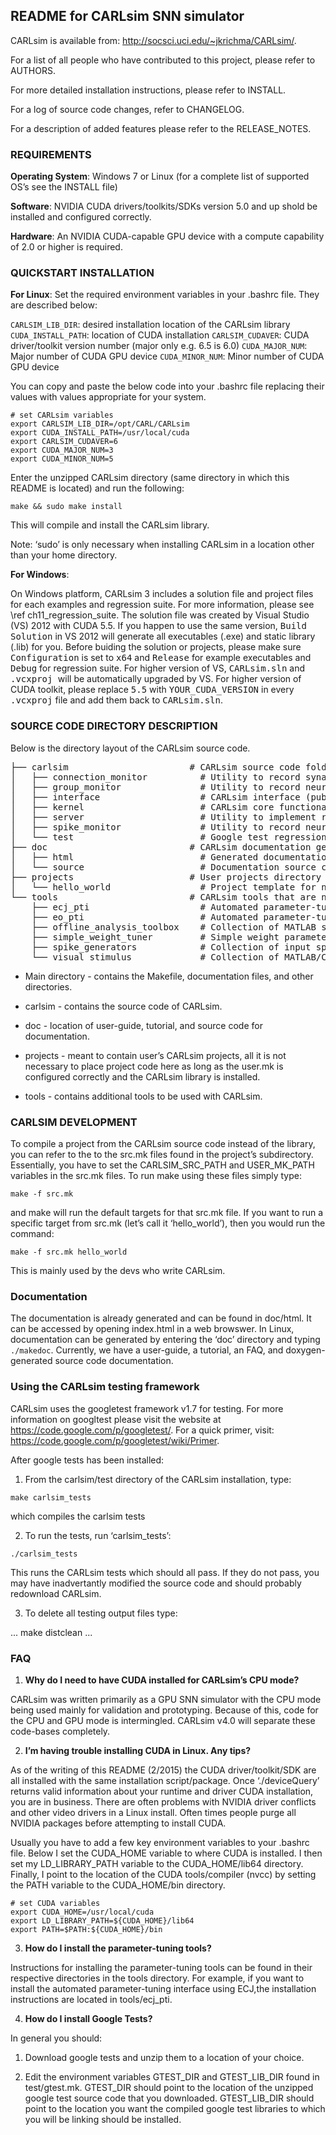 README for CARLsim SNN simulator
-------------------------------------------------------------------------------

CARLsim is available from: http://socsci.uci.edu/~jkrichma/CARLsim/.

For a list of all people who have contributed to this project, please refer to 
AUTHORS.

For more detailed installation instructions, please refer to INSTALL.

For a log of source code changes, refer to CHANGELOG.

For a description of added features please refer to the RELEASE_NOTES.

### REQUIREMENTS
**Operating System**: Windows 7 or Linux (for a complete list of supported OS’s
see the INSTALL file)

**Software**: NVIDIA CUDA drivers/toolkits/SDKs version 5.0 and up shold be installed and
configured correctly.

**Hardware**: An NVIDIA CUDA-capable GPU device with a compute capability of 2.0
or higher is required.

### QUICKSTART INSTALLATION
**For Linux**:
Set the required environment variables in your .bashrc file. They are described
below:

`CARLSIM_LIB_DIR`: desired installation location of the CARLsim library
`CUDA_INSTALL_PATH`:  location of CUDA installation
`CARLSIM_CUDAVER`: CUDA driver/toolkit version number (major only e.g. 6.5 is 6.0)
`CUDA_MAJOR_NUM`: Major number of CUDA GPU device
`CUDA_MINOR_NUM`: Minor number of CUDA GPU device

You can copy and paste the below code into your .bashrc file replacing their
values with values appropriate for your system.

```
# set CARLsim variables
export CARLSIM_LIB_DIR=/opt/CARL/CARLsim
export CUDA_INSTALL_PATH=/usr/local/cuda
export CARLSIM_CUDAVER=6
export CUDA_MAJOR_NUM=3
export CUDA_MINOR_NUM=5
```

Enter the unzipped CARLsim directory (same directory in which this README is
located) and run the following:

```
make && sudo make install
```

This will compile and install the CARLsim library.

Note: ‘sudo’ is only necessary when installing CARLsim in a location other than
your home directory.

**For Windows**:

On Windows platform, CARLsim 3 includes a solution file and project files for each examples and
regression suite. For more information, please see \ref ch11_regression_suite. The solution file
was created by Visual Studio (VS) 2012 with CUDA 5.5. If you happen to use the same version,
<tt>Build Solution</tt> in VS 2012 will generate all executables (.exe) and static library
(.lib) for you. Before buiding the solution or projects, please make sure <tt>Configuration</tt>
is set to <tt>x64</tt> and <tt>Release</tt> for example executables and <tt>Debug</tt> for
regression suite. For higher version of VS, <tt>CARLsim.sln</tt> and <tt>.vcxproj </tt> will be
automatically upgraded by VS. For higher version of CUDA toolkit, please replace <tt>5.5</tt>
with <tt>YOUR_CUDA_VERSION</tt> in every <tt>.vcxproj</tt> file and add them back to
<tt>CARLsim.sln</tt>.


### SOURCE CODE DIRECTORY DESCRIPTION
Below is the directory layout of the CARLsim source code.

<pre>
├── carlsim                       # CARLsim source code folder
│   ├── connection_monitor          # Utility to record synaptic data
│   ├── group_monitor               # Utility to record neuron group data
│   ├── interface                   # CARLsim interface (public user interface)
│   ├── kernel                      # CARLsim core functionality
│   ├── server                      # Utility to implement real-time server functionality
│   ├── spike_monitor               # Utility to record neuron spike data
│   └── test                        # Google test regression suite tests
├── doc                           # CARLsim documentation generation folder
│   ├── html                        # Generated documentation in html
│   └── source                      # Documentation source code
├── projects                      # User projects directory
│   └── hello_world                 # Project template for new users
└── tools                         # CARLsim tools that are not built-in
    ├── ecj_pti                     # Automated parameter-tuning interface using ECJ
    ├── eo_pti                      # Automated parameter-tuning interface using EO (deprecated)
    ├── offline_analysis_toolbox    # Collection of MATLAB scripts for data analysis
    ├── simple_weight_tuner         # Simple weight parameter-tuning tool
    ├── spike_generators            # Collection of input spike generation tools
    └── visual_stimulus             # Collection of MATLAB/CARLsim tools for visual stimuli
</pre>


* Main directory - contains the Makefile, documentation files, and other
directories.

* carlsim - contains the source code of CARLsim.

* doc - location of user-guide, tutorial, and source code for documentation.

* projects - meant to contain user’s CARLsim projects, all it is not
necessary to place project code here as long as the user.mk is configured
correctly and the CARLsim library is installed.

* tools - contains additional tools to be used with CARLsim.

### CARLSIM DEVELOPMENT
To compile a project from the CARLsim source code instead of the library, you
can refer to the to the src.mk files found in the project’s subdirectory.
Essentially, you have to set the CARLSIM_SRC_PATH and USER_MK_PATH variables
in the src.mk files. To run make using these files simply type:

```
make -f src.mk

```

and make will run the default targets for that src.mk file. If you want to
run a specific target from src.mk (let’s call it ‘hello_world’), then you would
run the command:

```
make -f src.mk hello_world
```
This is mainly used by the devs who write CARLsim.

### Documentation
The documentation is already generated and can be found in doc/html. It can be
accessed by opening index.html in a web browswer. In Linux, documentation
can be generated by entering the ‘doc’ directory and typing `./makedoc`.
Currently, we have a user-guide, a tutorial, an FAQ, and doxygen-generated
source code documentation.

### Using the CARLsim testing framework
CARLsim uses the googletest framework v1.7 for testing. For more information
on googltest please visit the website at https://code.google.com/p/googletest/.
For a quick primer, visit: https://code.google.com/p/googletest/wiki/Primer.

After google tests has been installed:

1) From the carlsim/test directory of the CARLsim installation, type:

```
make carlsim_tests
```

which compiles the carlsim tests

2) To run the tests, run ‘carlsim_tests’:

```
./carlsim_tests
```

This runs the CARLsim tests which should all pass. If they do not pass,
you may have inadvertantly modified the source code and should probably
redownload CARLsim.

3) To delete all testing output files type:

...
make distclean
...

### FAQ
1. **Why do I need to have CUDA installed for CARLsim’s CPU mode?**

CARLsim was written primarily as a GPU SNN simulator with the CPU mode being
used mainly for validation and prototyping. Because of this, code for the CPU
and GPU mode is intermingled. CARLsim v4.0 will separate these code-bases
completely.

2. **I’m having trouble installing CUDA in Linux. Any tips?**

As of the writing of this README (2/2015) the CUDA driver/toolkit/SDK are all
installed with the same installation script/package.  Once ‘./deviceQuery’
returns valid information about your runtime and driver CUDA installation, you
are in business. There are often problems with NVIDIA driver conflicts and
other video drivers in a Linux install. Often times people purge all NVIDIA
packages before attempting to install CUDA.

Usually you have to add a few key environment variables to your .bashrc file.
Below I set the CUDA_HOME variable to where CUDA is installed. I then set my
LD_LIBRARY_PATH variable to the CUDA_HOME/lib64 directory. Finally, I point to
the location of the CUDA tools/compiler (nvcc) by setting the PATH variable to
the CUDA_HOME/bin directory.

```
# set CUDA variables
export CUDA_HOME=/usr/local/cuda
export LD_LIBRARY_PATH=${CUDA_HOME}/lib64
export PATH=$PATH:${CUDA_HOME}/bin
```

3. **How do I install the parameter-tuning tools?**

Instructions for installing the parameter-tuning tools can be found in their
respective directories in the tools directory. For example, if you want to
install the automated parameter-tuning interface using ECJ,the installation
instructions are located in tools/ecj_pti.

4. **How do I install Google Tests?**

In general you should:

1)  Download google tests and unzip them to a location of your choice.

2)  Edit the environment variables GTEST_DIR and GTEST_LIB_DIR
    found in test/gtest.mk. GTEST_DIR should point to the location of the
    unzipped google test source code that you  downloaded. GTEST_LIB_DIR
    should point to the location you want the compiled google test libraries
    to which you will be linking should be installed.

